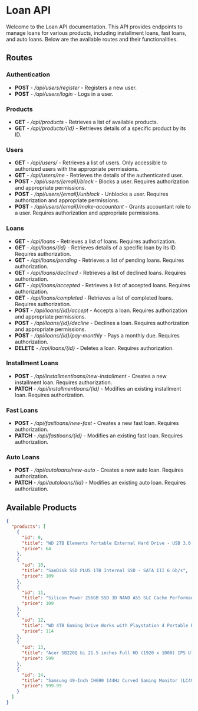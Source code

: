 # Loan API

Welcome to the Loan API documentation. This API provides endpoints to manage loans for various products, including
installment loans, fast loans, and auto loans. Below are the available routes and their functionalities.

## Routes

### Authentication
- **POST** - */api/users/register* - Registers a new user.
- **POST** - */api/users/login* - Logs in a user.

### Products

- **GET** - */api/products* - Retrieves a list of available products.
- **GET** - */api/products/{id}* - Retrieves details of a specific product by its ID.

### Users

- **GET** - */api/users/* - Retrieves a list of users. Only accessible to authorized users with the appropriate
  permissions.
- **GET** - */api/users/me* - Retrieves the details of the authenticated user.
- **POST** - */api/users/{email}/block* - Blocks a user. Requires authorization and appropriate permissions.
- **POST** - */api/users/{email}/unblock* - Unblocks a user. Requires authorization and appropriate permissions.
- **POST** - */api/users/{email}/make-accountant* - Grants accountant role to a user. Requires authorization and
  appropriate permissions.

### Loans

- **GET** - */api/loans* - Retrieves a list of loans. Requires authorization.
- **GET** - */api/loans/{id}* - Retrieves details of a specific loan by its ID. Requires authorization.
- **GET** - */api/loans/pending* - Retrieves a list of pending loans. Requires authorization.
- **GET** - */api/loans/declined* - Retrieves a list of declined loans. Requires authorization.
- **GET** - */api/loans/accepted* - Retrieves a list of accepted loans. Requires authorization.
- **GET** - */api/loans/completed* - Retrieves a list of completed loans. Requires authorization.
- **POST** - */api/loans/{id}/accept* - Accepts a loan. Requires authorization and appropriate permissions.
- **POST** - */api/loans/{id}/decline* - Declines a loan. Requires authorization and appropriate permissions.
- **POST** - */api/loans/{id}/pay-monthly* - Pays a monthly due. Requires authorization.
- **DELETE** - */api/loans/{id}* - Deletes a loan. Requires authorization.

### Installment Loans

- **POST** - */api/installmentloans/new-installment* - Creates a new installment loan. Requires authorization.
- **PATCH** - */api/installmentloans/{id}* - Modifies an existing installment loan. Requires authorization.

### Fast Loans

- **POST** - */api/fastloans/new-fast* - Creates a new fast loan. Requires authorization.
- **PATCH** - */api/fastloans/{id}* - Modifies an existing fast loan. Requires authorization.

### Auto Loans

- **POST** - */api/autoloans/new-auto* - Creates a new auto loan. Requires authorization.
- **PATCH** - */api/autoloans/{id}* - Modifies an existing auto loan. Requires authorization.

## Available Products

```json
{
  "products": [
    {
      "id": 9,
      "title": "WD 2TB Elements Portable External Hard Drive - USB 3.0 ",
      "price": 64
    },
    {
      "id": 10,
      "title": "SanDisk SSD PLUS 1TB Internal SSD - SATA III 6 Gb/s",
      "price": 109
    },
    {
      "id": 11,
      "title": "Silicon Power 256GB SSD 3D NAND A55 SLC Cache Performance Boost SATA III 2.5",
      "price": 109
    },
    {
      "id": 12,
      "title": "WD 4TB Gaming Drive Works with Playstation 4 Portable External Hard Drive",
      "price": 114
    },
    {
      "id": 13,
      "title": "Acer SB220Q bi 21.5 inches Full HD (1920 x 1080) IPS Ultra-Thin",
      "price": 599
    },
    {
      "id": 14,
      "title": "Samsung 49-Inch CHG90 144Hz Curved Gaming Monitor (LC49HG90DMNXZA) – Super Ultrawide Screen QLED ",
      "price": 999.99
    }
  ]
}
```